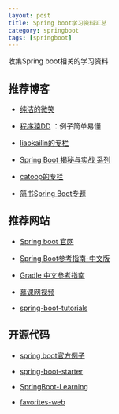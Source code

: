 ```yaml
---
layout: post
title: Spring boot学习资料汇总
category: springboot
tags: [springboot]
---
```


收集Spring boot相关的学习资料


## 推荐博客


- [纯洁的微笑](http://www.ityouknow.com/spring-boot)

- [程序猿DD](http://blog.didispace.com/Spring-Boot%E5%9F%BA%E7%A1%80%E6%95%99%E7%A8%8B/) ：例子简单易懂

- [liaokailin的专栏](http://blog.csdn.net/liaokailin/article/category/5765237)

- [Spring Boot 揭秘与实战 系列](http://blog.720ui.com/columns/springboot_all/)

- [catoop的专栏](http://blog.csdn.net/column/details/spring-boot.html)

- [简书Spring Boot专题](http://www.jianshu.com/c/f0cf6eae1754)





## 推荐网站

- [Spring boot 官网](http://projects.spring.io/spring-boot/)

- [Spring Boot参考指南-中文版](https://qbgbook.gitbooks.io/spring-boot-reference-guide-zh/content/)

- [Gradle 中文参考指南](https://dongchuan.gitbooks.io/gradle-user-guide-/content/tutorials/)

- [慕课网视频](http://www.imooc.com/learn/767)

- [spring-boot-tutorials](http://www.mkyong.com/tutorials/spring-boot-tutorials/)




## 开源代码

- [spring boot官方例子](https://github.com/spring-projects/spring-boot/tree/master/spring-boot-samples)

- [spring-boot-starter](https://github.com/ityouknow/spring-boot-starter)

- [SpringBoot-Learning](https://github.com/dyc87112/SpringBoot-Learning)

- [favorites-web](https://github.com/cloudfavorites/favorites-web)

